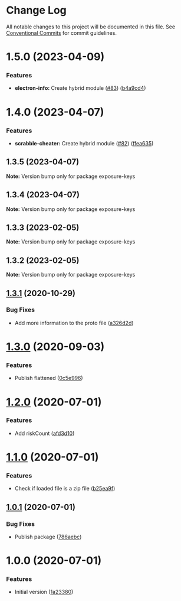 # Change Log

All notable changes to this project will be documented in this file.
See [Conventional Commits](https://conventionalcommits.org) for commit guidelines.

# 1.5.0 (2023-04-09)


### Features

* **electron-info:** Create hybrid module ([#83](https://github.com/ffflorian/node-packages/issues/83)) ([b4a9cd4](https://github.com/ffflorian/node-packages/commit/b4a9cd469cdd21da520ce1d02c878359c0546340))





# 1.4.0 (2023-04-07)


### Features

* **scrabble-cheater:** Create hybrid module ([#82](https://github.com/ffflorian/node-packages/issues/82)) ([ffea635](https://github.com/ffflorian/node-packages/commit/ffea6358e04ce5280f38a1ef4dd1271bb37e422e))





## 1.3.5 (2023-04-07)

**Note:** Version bump only for package exposure-keys





## 1.3.4 (2023-04-07)

**Note:** Version bump only for package exposure-keys





## 1.3.3 (2023-02-05)

**Note:** Version bump only for package exposure-keys





## 1.3.2 (2023-02-05)

**Note:** Version bump only for package exposure-keys





## [1.3.1](https://github.com/ffflorian/exposure-keys/compare/v1.3.0...v1.3.1) (2020-10-29)


### Bug Fixes

* Add more information to the proto file ([a326d2d](https://github.com/ffflorian/exposure-keys/commit/a326d2d065c91d2c9d0b830abda5294924f09707))

# [1.3.0](https://github.com/ffflorian/exposure-keys/compare/v1.2.0...v1.3.0) (2020-09-03)


### Features

* Publish flattened ([0c5e996](https://github.com/ffflorian/exposure-keys/commit/0c5e996a0a019c022775af5f097d69fc9f341f88))

# [1.2.0](https://github.com/ffflorian/exposure-keys/compare/v1.1.0...v1.2.0) (2020-07-01)


### Features

* Add riskCount ([afd3d10](https://github.com/ffflorian/exposure-keys/commit/afd3d10))

# [1.1.0](https://github.com/ffflorian/exposure-keys/compare/v1.0.1...v1.1.0) (2020-07-01)


### Features

* Check if loaded file is a zip file ([b25ea9f](https://github.com/ffflorian/exposure-keys/commit/b25ea9f))

## [1.0.1](https://github.com/ffflorian/exposure-keys/compare/v1.0.0...v1.0.1) (2020-07-01)


### Bug Fixes

* Publish package ([786aebc](https://github.com/ffflorian/exposure-keys/commit/786aebc))

# 1.0.0 (2020-07-01)


### Features

* Initial version ([1a23380](https://github.com/ffflorian/exposure-keys/commit/1a23380))
